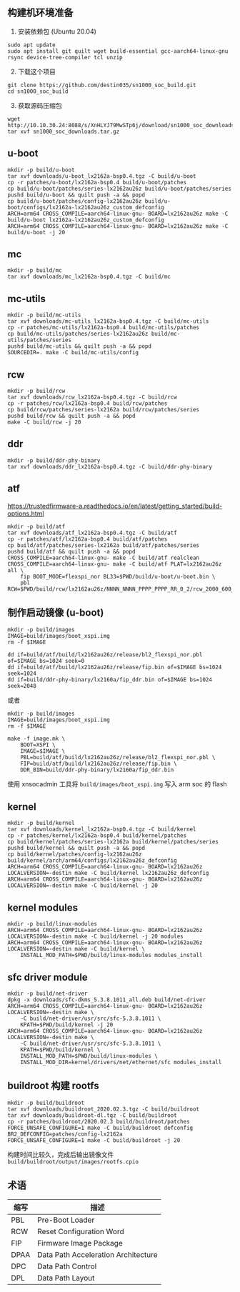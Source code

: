 ## 构建机环境准备

1. 安装依赖包 (Ubuntu 20.04)

```
sudo apt update
sudo apt install git quilt wget build-essential gcc-aarch64-linux-gnu rsync device-tree-compiler tcl unzip
```

2. 下载这个项目

```
git clone https://github.com/destin035/sn1000_soc_build.git
cd sn1000_soc_build
```

3. 获取源码压缩包

```
wget http://10.10.30.24:8088/s/XnHLYJ79MwSTp6j/download/sn1000_soc_downloads.tar.gz
tar xvf sn1000_soc_downloads.tar.gz
```

## u-boot

```
mkdir -p build/u-boot
tar xvf downloads/u-boot_lx2162a-bsp0.4.tgz -C build/u-boot
cp -r patches/u-boot/lx2162a-bsp0.4 build/u-boot/patches
cp build/u-boot/patches/series-lx2162au26z build/u-boot/patches/series
pushd build/u-boot && quilt push -a && popd
cp build/u-boot/patches/config-lx2162au26z build/u-boot/configs/lx2162a-lx2162au26z_custom_defconfig
ARCH=arm64 CROSS_COMPILE=aarch64-linux-gnu- BOARD=lx2162au26z make -C build/u-boot lx2162a-lx2162au26z_custom_defconfig
ARCH=arm64 CROSS_COMPILE=aarch64-linux-gnu- BOARD=lx2162au26z make -C build/u-boot -j 20
```

## mc

```
mkdir -p build/mc
tar xvf downloads/mc_lx2162a-bsp0.4.tgz -C build/mc
```

## mc-utils

```
mkdir -p build/mc-utils
tar xvf downloads/mc-utils_lx2162a-bsp0.4.tgz -C build/mc-utils
cp -r patches/mc-utils/lx2162a-bsp0.4 build/mc-utils/patches
cp build/mc-utils/patches/series-lx2162au26z build/mc-utils/patches/series
pushd build/mc-utils && quilt push -a && popd
SOURCEDIR=. make -C build/mc-utils/config
```

## rcw

```
mkdir -p build/rcw
tar xvf downloads/rcw_lx2162a-bsp0.4.tgz -C build/rcw
cp -r patches/rcw/lx2162a-bsp0.4 build/rcw/patches
cp build/rcw/patches/series-lx2162a build/rcw/patches/series
pushd build/rcw && quilt push -a && popd
make -C build/rcw -j 20
```

## ddr

```
mkdir -p build/ddr-phy-binary
tar xvf downloads/ddr_lx2162a-bsp0.4.tgz -C build/ddr-phy-binary
```

## atf

https://trustedfirmware-a.readthedocs.io/en/latest/getting_started/build-options.html

```
mkdir -p build/atf
tar xvf downloads/atf_lx2162a-bsp0.4.tgz -C build/atf
cp -r patches/atf/lx2162a-bsp0.4 build/atf/patches
cp build/atf/patches/series-lx2162a build/atf/patches/series
pushd build/atf && quilt push -a && popd
CROSS_COMPILE=aarch64-linux-gnu- make -C build/atf realclean
CROSS_COMPILE=aarch64-linux-gnu- make -C build/atf PLAT=lx2162au26z all \
	fip BOOT_MODE=flexspi_nor BL33=$PWD/build/u-boot/u-boot.bin \
	pbl RCW=$PWD/build/rcw/lx2162au26z/NNNN_NNNN_PPPP_PPPP_RR_0_2/rcw_2000_600_2900_0_2.bin
```

## 制作启动镜像 (u-boot)

```
mkdir -p build/images
IMAGE=build/images/boot_xspi.img
rm -f $IMAGE

dd if=build/atf/build/lx2162au26z/release/bl2_flexspi_nor.pbl of=$IMAGE bs=1024 seek=0
dd if=build/atf/build/lx2162au26z/release/fip.bin of=$IMAGE bs=1024 seek=1024
dd if=build/ddr-phy-binary/lx2160a/fip_ddr.bin of=$IMAGE bs=1024 seek=2048
```

或者

```
mkdir -p build/images
IMAGE=build/images/boot_xspi.img
rm -f $IMAGE

make -f image.mk \
	BOOT=XSPI \
	IMAGE=$IMAGE \
	PBL=build/atf/build/lx2162au26z/release/bl2_flexspi_nor.pbl \
	FIP=build/atf/build/lx2162au26z/release/fip.bin \
	DDR_BIN=build/ddr-phy-binary/lx2160a/fip_ddr.bin
```

使用 xnsocadmin 工具将 `build/images/boot_xspi.img` 写入 arm soc 的 flash

## kernel

```
mkdir -p build/kernel
tar xvf downloads/kernel_lx2162a-bsp0.4.tgz -C build/kernel
cp -r patches/kernel/lx2162a-bsp0.4 build/kernel/patches
cp build/kernel/patches/series-lx2162a build/kernel/patches/series
pushd build/kernel && quilt push -a && popd
cp build/kernel/patches/config-lx2162au26z build/kernel/arch/arm64/configs/lx2162au26z_defconfig
ARCH=arm64 CROSS_COMPILE=aarch64-linux-gnu- BOARD=lx2162au26z LOCALVERSION=-destin make -C build/kernel lx2162au26z_defconfig
ARCH=arm64 CROSS_COMPILE=aarch64-linux-gnu- BOARD=lx2162au26z LOCALVERSION=-destin make -C build/kernel -j 20
```

## kernel modules

```
mkdir -p build/linux-modules
ARCH=arm64 CROSS_COMPILE=aarch64-linux-gnu- BOARD=lx2162au26z LOCALVERSION=-destin make -C build/kernel -j 20 modules
ARCH=arm64 CROSS_COMPILE=aarch64-linux-gnu- BOARD=lx2162au26z LOCALVERSION=-destin make -C build/kernel \
	INSTALL_MOD_PATH=$PWD/build/linux-modules modules_install
```

## sfc driver module

```
mkdir -p build/net-driver
dpkg -x downloads/sfc-dkms_5.3.8.1011_all.deb build/net-driver
ARCH=arm64 CROSS_COMPILE=aarch64-linux-gnu- BOARD=lx2162au26z LOCALVERSION=-destin make \
	-C build/net-driver/usr/src/sfc-5.3.8.1011 \
	KPATH=$PWD/build/kernel -j 20
ARCH=arm64 CROSS_COMPILE=aarch64-linux-gnu- BOARD=lx2162au26z LOCALVERSION=-destin make \
	-C build/net-driver/usr/src/sfc-5.3.8.1011 \
	KPATH=$PWD/build/kernel \
	INSTALL_MOD_PATH=$PWD/build/linux-modules \
	INSTALL_MOD_DIR=kernel/drivers/net/ethernet/sfc modules_install
```

## buildroot 构建 rootfs

```
mkdir -p build/buildroot
tar xvf downloads/buildroot_2020.02.3.tgz -C build/buildroot
tar xvf downloads/buildroot-dl.tgz -C build/buildroot
cp -r patches/buildroot/2020.02.3 build/buildroot/patches
FORCE_UNSAFE_CONFIGURE=1 make -C build/buildroot defconfig BR2_DEFCONFIG=patches/config-lx2162a
FORCE_UNSAFE_CONFIGURE=1 make -C build/buildroot -j 20
```

构建时间比较久，完成后输出镜像文件 `build/buildroot/output/images/rootfs.cpio`

## 术语

| 缩写 | 描述 |
|------|------|
| PBL | Pre-Boot Loader |
| RCW | Reset Configuration Word |
| FIP | Firmware Image Package |
| DPAA | Data Path Acceleration Architecture |
| DPC | Data Path Control |
| DPL | Data Path Layout |
